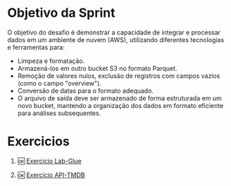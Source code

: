 # Objetivo da Sprint

O objetivo do desafio é demonstrar a capacidade de integrar e processar dados em um ambiente de nuvem (AWS), utilizando diferentes tecnologias e ferramentas para:
* Limpeza e formatação.
* Armazená-los em outro bucket S3 no formato Parquet. 
* Remoção de valores nulos, exclusão de registros com campos vazios (como o campo "overview").
* Conversão de datas para o formato adequado.
* O arquivo de saída deve ser armazenado de forma estruturada em um novo bucket, mantendo a organização dos dados em formato eficiente para análises subsequentes.

# Exercicios

1. 🆗 [Exercicio Lab-Glue](https://github.com/neivis04/PB_CYNTHIA_NEIVA/tree/main/Sprint%208/Exercicios/api.tmdb)

2. 🆗 [Exercicio API-TMDB](https://github.com/neivis04/PB_CYNTHIA_NEIVA/tree/main/Sprint%208/Exercicios/lab.glue)



